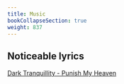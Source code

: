 ```yaml
---
title: Music
bookCollapseSection: true
weight: 837
---
```


## Noticeable lyrics

[Dark Tranquillity - Punish My Heaven](http://www.darklyrics.com/lyrics/darktranquillity/thegallery.html#1)
